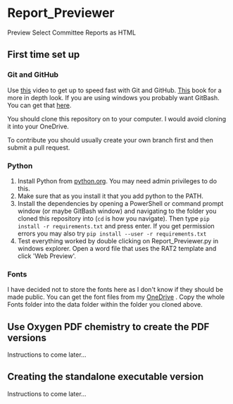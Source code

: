 # Report_Previewer
Preview Select Committee Reports as HTML

## First time set up

### Git and GitHub

Use [this](https://www.youtube.com/watch?v=6bjCvZEX52w) video to get up to speed fast with Git and GitHub. [This](https://git-scm.com/book/en/v2) book for a more in depth look. If you are using windows you probably want GitBash. You can get that [here](https://git-scm.com/download/win).

You should clone this repository on to your computer. I would avoid cloning it into your OneDrive.

To contribute you should usually create your own branch first and then submit a pull request.


### Python

1. Install Python from [python.org](https://www.python.org/downloads/). You may need admin privileges to do this.
2. Make sure that as you install it that you add python to the PATH.
3. Install the dependencies by opening a PowerShell or command prompt window (or maybe GitBash window) and navigating to the folder you cloned this repository into (`cd` is how you navigate). Then type `pip install -r requirements.txt` and press enter. If you get permission errors you may also try `pip install --user -r requirements.txt`
4. Test everything worked by double clicking on Report_Previewer.py in windows explorer. Open a word file that uses the RAT2 template and click 'Web Preview'.

### Fonts
I have decided not to store the fonts here as I don't know if they should be made public. You can get the font files from my [OneDrive](https://hopuk-my.sharepoint.com/:f:/g/personal/fawcettm_parliament_uk/EiwKXtif1aFNmOIxIv7SK5sBcToM0uHlkuCDZd_42AEImQ?e=BLcyY7) . Copy the whole Fonts folder into the data folder within the folder you cloned above.


## Use Oxygen PDF chemistry to create the PDF versions
Instructions to come later...

## Creating the standalone executable version
Instructions to come later...
